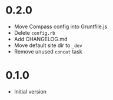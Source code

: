 # 0.2.0

- Move Compass config into Gruntfile.js
- Delete `config.rb`
- Add CHANGELOG.md
- Move default site dir to `_dev`
- Remove unused `concat` task

# 0.1.0

- Initial version

